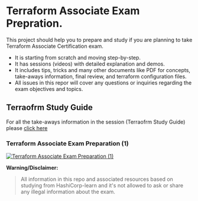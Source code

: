 # Terraform Associate Exam Prepration.
This project should help you to prepare and study if you are planning to take Terraform Associate Certification exam.

 - It is starting from scratch and moving step-by-step. 
 - It has sessions (videos) with detailed explanation and demos.
 - It includes tips, tricks and many other documents like PDF for concepts, take-aways information, final review, and terraform configuration files.
- All issues in this repor will cover any questions or inquiries regarding the exam objectives and topics.
## Terraofrm Study Guide
For all the take-aways information in the session (Terraofrm Study Guide) please [click here](https://github.com/MohamedRadwan-DevOps/terraform-associate-exam-prep/blob/main/terraform-study-guide.md)
### Terraform Associate Exam Preparation (1)
<a href="https://youtu.be/og76ViVI4ow"><img src="https://raw.githubusercontent.com/MohamedRadwan-DevOps/terraform-associate-exam-prep/main/assets/Terraform-Session-1-600-336.png" alt="Terraform Associate Exam Preparation (1)"/></a>


**Warning/Disclaimer:** 

> All information in this repo and associated resources based on
> studying from HashiCorp-learn and it's not allowed to ask or share any
> illegal information about the exam.
